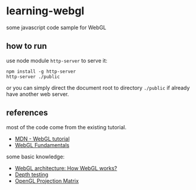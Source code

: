# learning-webgl
some javascript code sample for WebGL

## how to run

use node module `http-server` to serve it:
```
npm install -g http-server
http-server ./public
```

or you can simply direct the document root to directory `./public` if already have another web server.

## references

most of the code come from the existing tutorial.  

* [MDN - WebGL tutorial](https://developer.mozilla.org/en-US/docs/Web/API/WebGL_API/Tutorial)
* [WebGL Fundamentals](https://webglfundamentals.org/)

some basic knowledge:
* [WebGL architecture: How WebGL works?](https://stackoverflow.com/questions/7328472/how-webgl-works)
* [Depth testing](https://learnopengl.com/Advanced-OpenGL/Depth-testing)
* [OpenGL Projection Matrix](http://www.songho.ca/opengl/gl_projectionmatrix.html)